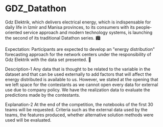 # GDZ_Datathon

Gdz Elektrik, which delivers electrical energy, which is indispensable for daily life in Izmir and Manisa provinces, to its consumers with its people-oriented service approach and modern technology systems, is launching the second of its traditional Datathon series. 🏙

Expectation:
Participants are expected to develop an "energy distribution" forecasting approach for the network centers under the responsibility of Gdz Elektrik with the data set presented. 🎯

Description-1
Any data that is thought to be related to the variable in the dataset and that can be used externally to add factors that will affect the energy distributed is available to us. However, we stated at the opening that we left space for the contestants as we cannot open every data for external use due to company policy. We have the realization data to evaluate the predictions made by the contestants.

Explanation-2
At the end of the competition, the notebooks of the first 30 teams will be requested. Criteria such as the external data used by the teams, the features produced, whether alternative solution methods were used will be evaluated.
